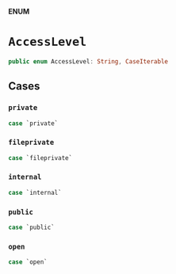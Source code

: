 **ENUM**

# `AccessLevel`

```swift
public enum AccessLevel: String, CaseIterable
```

## Cases
### `private`

```swift
case `private`
```

### `fileprivate`

```swift
case `fileprivate`
```

### `internal`

```swift
case `internal`
```

### `public`

```swift
case `public`
```

### `open`

```swift
case `open`
```
